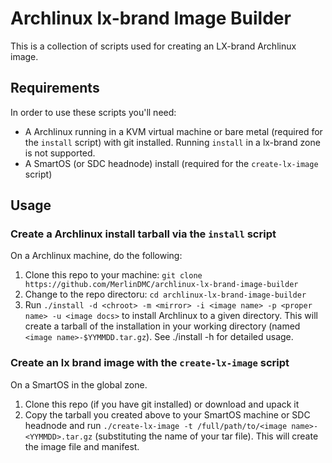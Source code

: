 # Archlinux lx-brand Image Builder

This is a collection of scripts used for creating an LX-brand Archlinux image.

## Requirements

In order to use these scripts you'll need:

- A Archlinux running in a KVM virtual machine or bare metal (required for the `install` script) with git installed. Running `install` in a lx-brand zone is not supported.
- A SmartOS (or SDC headnode) install (required for the `create-lx-image` script)

## Usage

### Create a Archlinux install tarball via the `install` script

On a Archlinux machine, do the following:

1. Clone this repo to your machine: `git clone https://github.com/MerlinDMC/archlinux-lx-brand-image-builder`
2. Change to the repo directoru: `cd archlinux-lx-brand-image-builder`
3. Run `./install -d <chroot> -m <mirror> -i <image name> -p <proper name> -u <image docs>` to install Archlinux to a given directory. This will create a tarball of the installation in your working directory (named `<image name>-$YYMMDD.tar.gz`). See ./install -h for detailed usage.

### Create an lx brand image with the `create-lx-image` script

On a SmartOS in the global zone.

1. Clone this repo (if you have git installed) or download and upack it
2. Copy the tarball you created above to your SmartOS machine or SDC headnode and run `./create-lx-image -t /full/path/to/<image name>-<YYMMDD>.tar.gz` (substituting the name of your tar file). This will create the image file and manifest.
